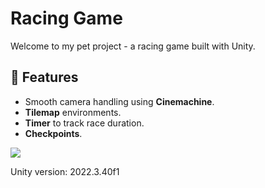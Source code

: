 # Racing Game
<p>Welcome to my pet project - a racing game built with Unity.</p>

## 🚀 Features
<ul>
  <li>Smooth camera handling using <strong>Cinemachine</strong>.</li>
  <li><strong>Tilemap</strong> environments.</li>
  <li><strong>Timer</strong> to track race duration.</li>
  <li><strong>Checkpoints</strong>.</li>
</ul>

![](https://github.com/AnastasiaValishina/racing-game/blob/main/Racing%20Game/Recordings/RacingGame.gif)

<p>Unity version: 2022.3.40f1</p>

